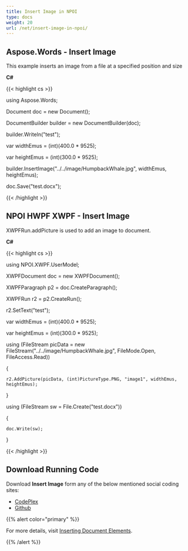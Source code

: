 ```yaml
---
title: Insert Image in NPOI
type: docs
weight: 20
url: /net/insert-image-in-npoi/
---
```


## **Aspose.Words - Insert Image**
This example inserts an image from a file at a specified position and size

**C#**

{{< highlight cs >}}

 using Aspose.Words;

Document doc = new Document();

DocumentBuilder builder = new DocumentBuilder(doc);

builder.Writeln("test");

var widthEmus = (int)(400.0 * 9525);

var heightEmus = (int)(300.0 * 9525);

builder.InsertImage("../../image/HumpbackWhale.jpg", widthEmus, heightEmus);

doc.Save("test.docx");


{{< /highlight >}}
## **NPOI HWPF XWPF - Insert Image**
XWPFRun.addPicture is used to add an image to document.

**C#**

{{< highlight cs >}}

 using NPOI.XWPF.UserModel;

XWPFDocument doc = new XWPFDocument();

XWPFParagraph p2 = doc.CreateParagraph();

XWPFRun r2 = p2.CreateRun();

r2.SetText("test");

var widthEmus = (int)(400.0 * 9525);

var heightEmus = (int)(300.0 * 9525);

using (FileStream picData = new FileStream("../../image/HumpbackWhale.jpg", FileMode.Open, FileAccess.Read))

{

    r2.AddPicture(picData, (int)PictureType.PNG, "image1", widthEmus, heightEmus);

}

using (FileStream sw = File.Create("test.docx"))

{

    doc.Write(sw);

}


{{< /highlight >}}
## **Download Running Code**
Download **Insert Image** form any of the below mentioned social coding sites:

- [CodePlex](https://asposenpoi.codeplex.com/downloads/get/1467697)
- [Github](https://github.com/aspose-words/Aspose.Words-for-.NET/releases/download/Aspose.WordsVsNPOI_1.0/Insert.Image.Aspose.Words.zip)

{{% alert color="primary" %}} 

For more details, visit [Inserting Document Elements](http://www.aspose.com/docs/display/wordsnet/Inserting+Document+Elements).

{{% /alert %}}
